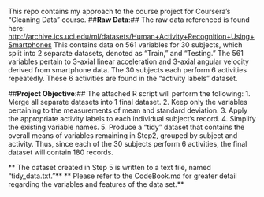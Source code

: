 This repo contains my approach to the course project for Coursera’s “Cleaning Data” course.
   ##**Raw Data**:##
The raw data referenced is found here:
http://archive.ics.uci.edu/ml/datasets/Human+Activity+Recognition+Using+Smartphones 
This contains data on 561 variables for 30 subjects, which split into 2 separate datasets, denoted as “Train,” and “Testing.” The 561 variables pertain to 3-axial linear acceleration and 3-axial angular velocity derived from smartphone data. The 30 subjects each perform 6 activities repeatedly. These 6 activities are found in the “activity labels” dataset. 

  ##**Project Objective**:##
The attached R script will perform the following:
     1. Merge all separate datasets into 1 final dataset.
     2. Keep only the variables pertaining to the measurements of mean and standard deviation.
     3. Apply the appropriate activity labels to each individual subject’s record.
     4. Simplify the existing variable names.
    5. Produce a “tidy” dataset that contains the overall means of variables remaining in Step2, grouped by subject and activity. Thus, since each of the 30 subjects perform 6 activities, the final dataset will contain 180 records.

** The dataset created in Step 5 is written to a text file, named “tidy_data.txt.”**
** Please refer to the CodeBook.md for greater detail regarding the variables and features of the data set.**


